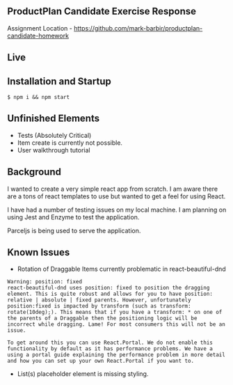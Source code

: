 ## ProductPlan Candidate Exercise Response

Assignment Location -  https://github.com/mark-barbir/productplan-candidate-homework

## Live

## Installation and Startup

```
$ npm i && npm start
```

## Unfinished Elements
* Tests (Absolutely Critical)
* Item create is currently not possible.
* User walkthrough tutorial

## Background

I wanted to create a very simple react app from scratch. I am aware there are a tons of react templates to use but wanted to get a feel for using React. 

I have had a number of testing issues on my local machine. I am planning on using Jest and Enzyme to test the application.

Parceljs is being used to serve the application.


## Known Issues

* Rotation of Draggable Items currently problematic in react-beautiful-dnd

```
Warning: position: fixed
react-beautiful-dnd uses position: fixed to position the dragging element. This is quite robust and allows for you to have position: relative | absolute | fixed parents. However, unfortunately position:fixed is impacted by transform (such as transform: rotate(10deg);). This means that if you have a transform: * on one of the parents of a Draggable then the positioning logic will be incorrect while dragging. Lame! For most consumers this will not be an issue.

To get around this you can use React.Portal. We do not enable this functionality by default as it has performance problems. We have a using a portal guide explaining the performance problem in more detail and how you can set up your own React.Portal if you want to.
```
* List(s) placeholder element is missing styling.

